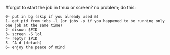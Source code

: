 #forgot to start the job in tmux or screen? no problem; do this:
```
0- put in bg (skip if you already used &)
1- get pid from jobs -l (or jobs -p if you happened to be running only one job at the same time)
2- disown $PID
3- screen -S lol
4- reptyr $PID
5- ^A d (detach)
6- enjoy the peace of mind
```
